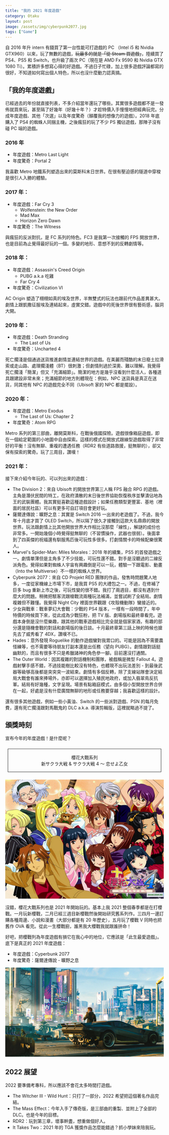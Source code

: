 ```yaml
---
title: "我的 2021 年度遊戲"
category: Otaku
layout: post
image: /assets/img/cyberpunk2077.jpg
tags: ["Game"]
---
```


<style>
.border {
  margin: 1.5rem 0.5rem;
  border: 1px solid;
  display: block;
  padding: 1rem 1rem;
}
</style>

自 2016 年升 intern 有錢買了第一台性能可打遊戲的 PC （Intel i5 和 Nvidia GTX960）以來，玩了無數的遊戲，<del>玩最多的就是「從 Steam 買遊戲」</del>，陸續買了 PS4、PS5 和 Switch，也升級了兩次 PC（現在是 AMD Fx 9590 和 Nvidia GTX 1080 Ti）。累積許多想寫心得的好遊戲。不過日子忙碌，加上很多遊戲評論都寫的很好，不知道如何寫出個人特色，所以也沒什麼動力認真搞。

## 「我的年度遊戲」

已經過去的年份就直接列表，不多介紹當年還玩了哪些。其實很多遊戲都不是一發佈就買來玩，甚至隔了好幾年（好幾十年？）才趁特價入手慢慢地把經典玩完。分成年度遊戲、其他「次選」以及年度驚奇（顛覆我的想像力的遊戲）。2018 年底購入了 PS4 的蜘蛛人同捆主機，之後瘋狂的玩了不少 PS 獨佔遊戲，那陣子沒有碰 PC 端的遊戲。

### 2016 年

- 年度遊戲：Metro Last Light
- 年度驚奇：Portal 2

我喜歡 Metro 地鐵系列塑造出來的莫斯科末日世界。在很有壓迫感的隧道中穿梭是很引人入勝的體驗。

### 2017 年：

- 年度遊戲：Far Cry 3
  - Wolfenstein: the New Order
  - Mad Max
  - Horizon Zero Dawn
- 年度驚奇：The Witness

與瘋狂的反派對抗，是 FC 系列的特色。FC3 是我第一次接觸的 FPS 開放世界，也是目前為止覺得最好玩的一個。多變的地形、意想不到的反轉劇情等。

### 2018 年：

- 年度遊戲：Assassin's Creed Origin
  - PUBG a.k.a 吃雞
  - Far Cry 4
- 年度驚奇：Civilization VI

AC Origin 塑造了栩栩如真的埃及世界，半無雙式的玩法也跟前代作品差異甚大。劇情上跟凱撒征服埃及連結起來，虛實交錯。遊戲中的死後世界很有藝術感，腦洞大開。

### 2019 年：

- 年度遊戲：Death Stranding
  - The Last of Us
- 年度驚奇：Uncharted 4

死亡擱淺是個通過送貨推進劇情並連結世界的遊戲。在美麗而殘酷的末日廢土拉滑索或走山路、處理擱淺體（BT）很刺激；但劇情則過於深奧、難以理解。我覺得死亡擱淺「簡潔」但又「充滿細節」。簡潔的地方是幾乎沒看到什麼活人，各種道具跟建設非常未來；充滿細節的地方則體現在：例如，NPC 送貨員是真正在送貨，同其他有 NPC 的遊戲完全不同（Ubisoft 家的 NPC 都是擺設）。

### 2020 年：

- 年度遊戲：Metro Exodus
  - The Last of Us: Chapter 2
- 年度驚奇：Atom RPG

Metro 系列的第三部曲，離開莫斯科，在戰後俄國探險。遊戲很像箱庭遊戲，即在一個給定範圍的小地圖中自由探索。這樣的模式在開放式跟線型遊戲取得了非常好的平衡！沒有無聊、重複的遭遇任務（RDR2 有些道路救援，挺無聊的），卻又保有探索的驚奇。玩了三周目，讚嘆！

### 2021 年：

接下來介紹今年玩的、可以列出來的遊戲：

- The Division 2：來自 Ubisoft 的開放世界第三人稱 FPS 融合 RPG 的遊戲。主角是潛伏民間的特工，在政府潰散的末日後世界協助恢復秩序並擊潰佔地為王的武裝團體。我其實挺喜歡這種遊戲設計；如果任務類型更豐富、基地（裡面的居民社區）可以有更多可自訂項目會更好玩。
- 薩爾達傳說：曠野之息：其實是 Switch 2016 一出來的老遊戲了。不過，我今年十月底才買了 OLED Switch，所以隔了很久才接觸到這款大名鼎鼎的開放世界。玩法跟劇情上比其他開放世界大作相比沒那麼「線性」，解謎的成份也非常多。一開始幾個小時覺得挺無聊的（不習慣操作，武器也很弱）。後面拿到了四英傑的祝福還有馴服馬匹後可玩性多很多。打劇情關卡的時候配樂很驚人。
- Marvel's Spider-Man: Miles Morales：2018 年的續集，PS5 的首發遊戲之一。劇情單薄但是主角多了不少技能，可玩性還不錯。對手是沒聽過的二線反派角色。覺得如果對蜘蛛人宇宙有興趣倒是可以一玩，體驗一下跟電影、動畫（Into the Multiverse）不一樣的蜘蛛人世界。
- Cyberpunk 2077：來自 CD Projekt RED 團隊的作品，發售時問題驚人地多，一度從家機線上市場下市，是我買 PS5 的大禮包之一。不過，在修補了巨多 bug 重新上市之後，可玩性變的很不錯。我打了兩週目，都沒有遇到什麼大的問題。稍微把駭客流跟槍戰流兩種玩法補滿，並嘗試刷了全結局。劇情複雜但不難懂。我覺得 Night City 裡面世界觀跟《攻殼機動隊》蠻接近的。
- 少女與戰車：戰車夢幻大會戰：少戰的 PS4 版本，一樣有一段時間了，年中特價的時候買下來，從此成為少戰狂粉，把 TV 版、劇場版和最終章看完。遊戲本身倒是沒什麼樂趣，跟其他的戰車遊戲相比完全就是個家家酒，有趣的部分還是隨機會戰的對話和劇場版的後日談。十月最終章第三話上映的時候也搶先去了威秀看了 4DX，讚嘆不已。
- Hades：意外發現 Roguelike 的動作遊戲蠻對我胃口的。可能是因為不需要農怪練等，也不需要等待朋友打副本還是出任務（望向 PUBG）。劇情跟對話挺幽默的，而且有很多不只是希臘諸神的角色參一腳。目前還沒打通關。
- The Outer World：因其複雜的對話機制和團隊，被戲稱是微型 Fallout 4。遊戲射擊手感不錯，不過技能樹比較沒有特色，也體現不出玩法差別 - 到最後武器等級够高後都是突突突一波結束。劇情有多個反轉，除了支線站隊會決定結局大戰會有誰來捧場外，亦即可以選擇加入殖民地政府，或加入翡翠鳥反抗軍。結局有好幾種，文字呈現。場景有點箱庭模式，由多個小型開放世界合併在一起，好處是沒有什麼廣闊無聊的地形或任務要穿越；我喜歡這樣的設計。

還有很多其他遊戲，例如一些小黃油、Switch 的一些派對遊戲、PSN 的每月免費，還有死亡擱淺跟對馬戰鬼的 DLC a.k.a. 導演剪輯版，這裡就略過不提了。

## 頒獎時刻

宣布今年的年度遊戲！是什麼呢？

<center>
<p class="border">櫻花大戰系列<br>新サクラ大戦 & サクラ大戦 4 〜 恋せよ乙女</p>
</center>

![](/assets/img/sakurataisen4.jpg)

沒錯，櫻花大戰系列也是 2021 年開始玩的。基本上我 2021 整個春季都是在打櫻戰。一月玩新櫻戰，二月已經三週目新櫻戰然後開始研究舊系列作。三四月一邊訂購各種周邊、小說和漫畫（大部分都是有 20 年歷史），五月玩了櫻戰 V 同時也把舊作 OVA 看完。從此一生櫻戰廚，誰黑我大櫻戰我就跟誰拼命！

好吧，把櫻戰列為年度遊戲有損它在我心中的地位，它應該是「此生最愛遊戲」。底下是真正的 2021 年度遊戲：

- 年度遊戲：Cyperbunk 2077
- 年度驚奇：薩爾達傳說 - 曠野之息

![Cyberpunk 2077](/assets/img/cyberpunk2077.jpg)

## 2022 展望

2022 要準備考專科，所以應該不會花太多時間打遊戲。

- The Witcher III - Wild Hunt：只打了一部分，2022 希望把這個著名作品完結。
- The Mass Effect：今年入手了傳奇版，是三部曲的重製、並附上了全部的 DLC。也是今年的目標。
- RDR2：玩到第三章，壞事幹盡，想重做個好人。
- It Takes Two：2021 年的 TGA 獲獎作品怎麼能錯過？抓小學妹來陪我玩。
